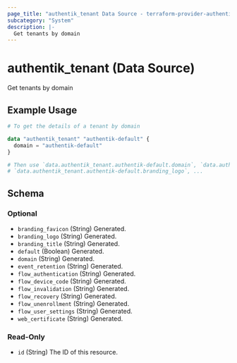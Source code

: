 ```yaml
---
page_title: "authentik_tenant Data Source - terraform-provider-authentik"
subcategory: "System"
description: |-
  Get tenants by domain
---
```


# authentik_tenant (Data Source)

Get tenants by domain


## Example Usage

```terraform
# To get the details of a tenant by domain

data "authentik_tenant" "authentik-default" {
  domain = "authentik-default"
}

# Then use `data.authentik_tenant.authentik-default.domain`, `data.authentik_tenant.authentik-default.branding_title`,
# `data.authentik_tenant.authentik-default.branding_logo`, ...
```

<!-- schema generated by tfplugindocs -->
## Schema

### Optional

- `branding_favicon` (String) Generated.
- `branding_logo` (String) Generated.
- `branding_title` (String) Generated.
- `default` (Boolean) Generated.
- `domain` (String) Generated.
- `event_retention` (String) Generated.
- `flow_authentication` (String) Generated.
- `flow_device_code` (String) Generated.
- `flow_invalidation` (String) Generated.
- `flow_recovery` (String) Generated.
- `flow_unenrollment` (String) Generated.
- `flow_user_settings` (String) Generated.
- `web_certificate` (String) Generated.

### Read-Only

- `id` (String) The ID of this resource.
